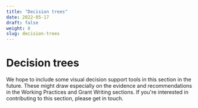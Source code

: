 ```yaml
---
title: "Decision trees"
date: 2022-05-17
draft: false
weight: 8
slug: decision-trees
---
```



# Decision trees

We hope to include some visual decision support tools in this section in the future. These might draw especially on the evidence and recommendations in the Working Practices and Grant Writing sections. If you're interested in contributing to this section, please get in touch.